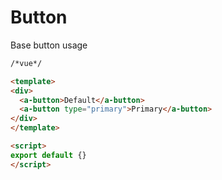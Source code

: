 # Button

Base button usage

```html
/*vue*/

<template>
<div>
  <a-button>Default</a-button>
  <a-button type="primary">Primary</a-button>
</div>
</template>

<script>
export default {}
</script>
```
